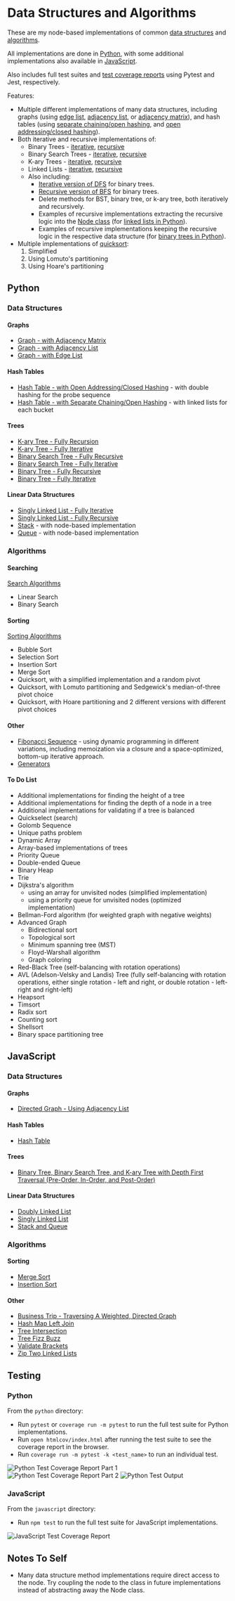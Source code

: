 # Data Structures and Algorithms

These are my node-based implementations of common [data structures](#data-structures) and [algorithms](#algorithms).

All implementations are done in [Python](#python), with some additional implementations also available in [JavaScript](#javascript).

Also includes full test suites and [test coverage reports](#testing) using Pytest and Jest, respectively.

Features:

- Multiple different implementations of many data structures, including graphs (using [edge list](python/data_structures/graph_with_edge_list.py), [adjacency list](python/data_structures/graph_with_adjacency_list.py), or [adjacency matrix](python/data_structures/graph_with_adjacency_matrix.py)), and hash tables (using [separate chaining/open hashing](python/data_structures/hash_table_with_separate_chaining.py), and [open addressing/closed hashing](python/data_structures/hash_table_with_open_addressing.py)).
- Both iterative and recursive implementations of:
  - Binary Trees - [iterative](python/data_structures/binary_tree_with_iteration.py), [recursive](python/data_structures/binary_tree_with_recursion.py)
  - Binary Search Trees - [iterative](python/data_structures/binary_search_tree_with_iteration.py), [recursive](python/data_structures/binary_search_tree_with_recursion.py)
  - K-ary Trees - [iterative](python/data_structures/k_ary_tree_with_iteration.py), [recursive](python/data_structures/k_ary_tree_with_recursion.py)
  - Linked Lists - [iterative](python/data_structures/linked_list_with_iteration.py), [recursive](python/data_structures/linked_list_with_recursion.py)
  - Also including:
    - [Iterative version of DFS](python/data_structures/binary_tree_with_iteration.py) for binary trees.
    - [Recursive version of BFS](python/data_structures/binary_tree_with_recursion.py) for binary trees.
    - Delete methods for BST, binary tree, or k-ary tree, both iteratively and recursively.
    - Examples of recursive implementations extracting the recursive logic into the [Node class](python/data_structures/node.py) (for [linked lists in Python](python/data_structures/linked_list_with_recursion.py)).
    - Examples of recursive implementations keeping the recursive logic in the respective data structure (for [binary trees in Python](python/data_structures/binary_tree_with_recursion.py)).
- Multiple implementations of [quicksort](python/algorithms/sorting.py):
  1) Simplified
  2) Using Lomuto's partitioning
  3) Using Hoare's partitioning

## Python

### Data Structures

#### Graphs

- [Graph - with Adjacency Matrix](python/data_structures/graph_with_adjacency_matrix.py)
- [Graph - with Adjacency List](python/data_structures/graph_with_adjacency_list.py)
- [Graph - with Edge List](python/data_structures/graph_with_edge_list.py)

#### Hash Tables

- [Hash Table - with Open Addressing/Closed Hashing](python/data_structures/hash_table_with_open_addressing.py) - with double hashing for the probe sequence
- [Hash Table - with Separate Chaining/Open Hashing](python/data_structures/hash_table_with_separate_chaining.py) - with linked lists for each bucket

#### Trees

- [K-ary Tree - Fully Recursion](python/data_structures/k_ary_tree_with_recursion.py)
- [K-ary Tree - Fully Iterative](python/data_structures/k_ary_tree_with_iteration.py)
- [Binary Search Tree - Fully Recursive](python/data_structures/binary_search_tree_with_recursion.py)
- [Binary Search Tree - Fully Iterative](python/data_structures/binary_search_tree_with_iteration.py)
- [Binary Tree - Fully Recursive](python/data_structures/binary_tree_with_recursion.py)
- [Binary Tree - Fully Iterative](python/data_structures/binary_tree_with_iteration.py)

#### Linear Data Structures

- [Singly Linked List - Fully Iterative](python/data_structures/linked_list_with_iteration.py)
- [Singly Linked List - Fully Recursive](python/data_structures/linked_list_with_recursion.py)
- [Stack](python/data_structures/stack.py) - with node-based implementation
- [Queue](python/data_structures/queue.py) - with node-based implementation

### Algorithms

#### Searching

[Search Algorithms](python/algorithms/search.py)

- Linear Search
- Binary Search

#### Sorting

[Sorting Algorithms](python/algorithms/sorting.py)

- Bubble Sort
- Selection Sort
- Insertion Sort
- Merge Sort
- Quicksort, with a simplified implementation and a random pivot
- Quicksort, with Lomuto partitioning and Sedgewick's median-of-three pivot choice
- Quicksort, with Hoare partitioning and 2 different versions with different pivot choices

#### Other

- [Fibonacci Sequence](python/algorithms/fibonacci.py) - using dynamic programming in different variations, including memoization via a closure and a space-optimized, bottom-up iterative approach.
- [Generators](python/algorithms/generator.py)

#### To Do List

- Additional implementations for finding the height of a tree
- Additional implementations for finding the depth of a node in a tree
- Additional implementations for validating if a tree is balanced
- Quickselect (search)
- Golomb Sequence
- Unique paths problem
- Dynamic Array
- Array-based implementations of trees
- Priority Queue
- Double-ended Queue
- Binary Heap
- Trie
- Dijkstra's algorithm
  - using an array for unvisited nodes (simplified implementation)
  - using a priority queue for unvisited nodes (optimized implementation)
- Bellman-Ford algorithm (for weighted graph with negative weights)
- Advanced Graph
  - Bidirectional sort
  - Topological sort
  - Minimum spanning tree (MST)
  - Floyd-Warshall algorithm
  - Graph coloring
- Red-Black Tree (self-balancing with rotation operations)
- AVL (Adelson-Velsky and Landis) Tree (fully self-balancing with rotation operations, either single rotation - left and right, or double rotation - left-right and right-left)
- Heapsort
- Timsort
- Radix sort
- Counting sort
- Shellsort
- Binary space partitioning tree

## JavaScript

### Data Structures

#### Graphs

- [Directed Graph - Using Adjacency List](javascript/graph/README.md)

#### Hash Tables

- [Hash Table](javascript/hash-table/README.md)

#### Trees

- [Binary Tree, Binary Search Tree, and K-ary Tree with Depth First Traversal (Pre-Order, In-Order, and Post-Order)](javascript/binary-tree-and-bst/README.md)

#### Linear Data Structures

- [Doubly Linked List](javascript/doubly-linked-list/README.md)
- [Singly Linked List](javascript/singly-linked-list/README.md)
- [Stack and Queue](javascript/stack-and-queue/README.md)

### Algorithms

#### Sorting

- [Merge Sort](javascript/merge-sort/README.md)
- [Insertion Sort](javascript/insertion-sort/README.md)

#### Other

- [Business Trip - Traversing A Weighted, Directed Graph](javascript/graph-business-trip/README.md)
- [Hash Map Left Join](javascript/hashmap-left-join/README.md)
- [Tree Intersection](javascript/tree-intersection/README.md)
- [Tree Fizz Buzz](javascript/tree-fizz-buzz/README.md)
- [Validate Brackets](javascript/stack-queue-brackets/README.md)
- [Zip Two Linked Lists](javascript/linked-list-zip/README.md)

## Testing

### Python

From the `python` directory:

- Run `pytest` or `coverage run -m pytest` to run the full test suite for Python implementations.
- Run `open htmlcov/index.html` after running the test suite to see the coverage report in the browser.
- Run `coverage run -m pytest -k <test_name>` to run an individual test.

![Python Test Coverage Report Part 1](python-test-coverage1.png)
![Python Test Coverage Report Part 2](python-test-coverage2.png)
![Python Test Output](python-test-output.png)

### JavaScript

From the `javascript` directory:

- Run `npm test` to run the full test suite for JavaScript implementations.

![JavaScript Test Coverage Report](javascript-test-coverage.png)

## Notes To Self

- Many data structure method implementations require direct access to the node. Try coupling the node to the class in future implementations instead of abstracting away the Node class.
